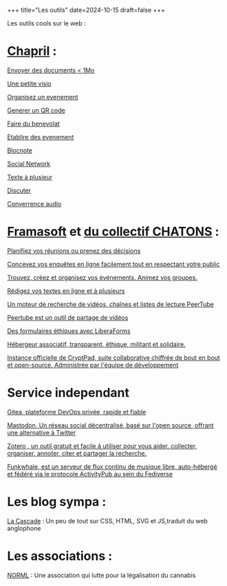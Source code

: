 +++
title="Les outils"
date=2024-10-15
draft=false
+++


Les outils cools sur le web :

# [Chapril](https://www.chapril.org/)  : 


[Envoyer des documents < 1Mo](https://drop.chapril.org/)

[Une petite visio](https://visio.chapril.org/)

[Organisez un evenement](https://mobilizon.chapril.org/)

[Generer un QR code](https://qrcode.chapril.org/)

[Faire du benevolat](https://benevalibre.chapril.org/)

[Etablire des evenement](https://date.chapril.org/)

[Blocnote](https://pad.chapril.org/)

[Social Network](https://pouet.chapril.org/explore)

[Texte à plusieur](https://paste.chapril.org/)

[Discuter](https://www.chapril.org/XMPP.html)

[Converrence audio](https://www.chapril.org/Mumble.html)

# [Framasoft](https://framasoft.org/fr/) et [du collectif CHATONS](https://entraide.chatons.org/fr/) :

[Planifiez vos réunions ou prenez des décisions](https://framadate.org/abc/fr/)

[Concevez vos enquêtes en ligne facilement tout en respectant votre public](https://framaforms.org/abc/fr/)

[Trouvez, créez et organisez vos événements. Animez vos groupes.](https://mobilizon.fr/)

[Rédigez vos textes en ligne et à plusieurs](https://framapad.org/abc/fr/)

[Un moteur de recherche de vidéos, chaînes et listes de lecture PeerTube](https://sepiasearch.org/)

[Peertube est un outil de partage de vidéos](https://peertube.fr/videos/trending)

[Des formulaires éthiques avec LiberaForms](https://beta.framaforms.org/)

[Hébergeur associatif, transparent, éthique, militant et solidaire.](https://www.ti-nuage.fr)

[Instance officielle de CryptPad, suite collaborative chiffrée de bout en bout et open-source. Administrée par l'équipe de développement](https://cryptpad.fr/)

# Service independant

[Gitea, plateforme DevOps privée, rapide et fiable](https://about.gitea.com/)

[Mastodon, Un réseau social décentralisé, basé sur l'open source, offrant une alternative à Twitter](https://mastodon.social/explore)

[Zotero , un outil gratuit et facile à utiliser pour vous aider. collecter, organiser, annoter, citer et partager la recherche.](https://www.zotero.org/)

[Funkwhale, est un serveur de flux continu de musique libre, auto-hébergé et fédéré via le protocole ActivityPub au sein du Fediverse](https://www.funkwhale.audio/)


# Les blog sympa : 

[La Cascade](https://la-cascade.io/) : Un peu de tout sur CSS, HTML, SVG et JS,traduit du web anglophone

# Les associations : 

[NORML](https://www.norml.fr/wp-content/uploads/2025/02/PDF-Livret-Liberte-Legalite-Fraternite-NORML-France.pdf) : Une association qui lutte pour la légalisation du cannabis 

